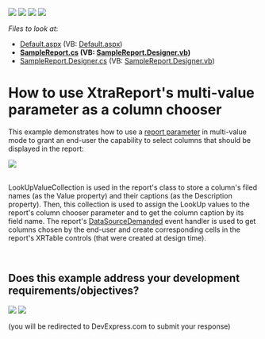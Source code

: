 <!-- default badges list -->
![](https://img.shields.io/endpoint?url=https://codecentral.devexpress.com/api/v1/VersionRange/128604322/15.2.4%2B)
[![](https://img.shields.io/badge/Open_in_DevExpress_Support_Center-FF7200?style=flat-square&logo=DevExpress&logoColor=white)](https://supportcenter.devexpress.com/ticket/details/T333639)
[![](https://img.shields.io/badge/📖_How_to_use_DevExpress_Examples-e9f6fc?style=flat-square)](https://docs.devexpress.com/GeneralInformation/403183)
[![](https://img.shields.io/badge/💬_Leave_Feedback-feecdd?style=flat-square)](#does-this-example-address-your-development-requirementsobjectives)
<!-- default badges end -->
<!-- default file list -->
*Files to look at*:

* [Default.aspx](./CS/T333639/Default.aspx) (VB: [Default.aspx](./VB/T333639/Default.aspx))
* **[SampleReport.cs](./CS/T333639/SampleReport.cs) (VB: [SampleReport.Designer.vb](./VB/T333639/SampleReport.Designer.vb))**
* [SampleReport.Designer.cs](./CS/T333639/SampleReport.Designer.cs) (VB: [SampleReport.Designer.vb](./VB/T333639/SampleReport.Designer.vb))
<!-- default file list end -->
# How to use XtraReport's multi-value parameter as a column chooser


<p>This example demonstrates how to use a <a href="https://documentation.devexpress.com/#XtraReports/CustomDocument9997">report parameter</a> in multi-value mode to grant an end-user the capability to select columns that should be displayed in the report:</p>
<img src="https://raw.githubusercontent.com/DevExpress-Examples/how-to-use-xtrareports-multi-value-parameter-as-a-column-chooser-t333639/15.2.4+/media/3e5d2742-b9ef-11e5-80bf-00155d62480c.png"><br><br>
<p>LookUpValueCollection is used in the report's class to store a column's filed names (as the Value property) and their captions (as the Description property). Then, this collection is used to assign the LookUp values to the report's column chooser parameter and to get the column caption by its field name. The report's <a href="https://documentation.devexpress.com/#XtraReports/DevExpressXtraReportsUIXtraReportBase_DataSourceDemandedtopic">DataSourceDemanded</a> event handler is used to get columns chosen by the end-user and create corresponding cells in the report's XRTable controls (that were created at design time).</p>

<br/>


<!-- feedback -->
## Does this example address your development requirements/objectives?

[<img src="https://www.devexpress.com/support/examples/i/yes-button.svg"/>](https://www.devexpress.com/support/examples/survey.xml?utm_source=github&utm_campaign=reporting-use-multi-value-parameter-as-table-column-chooser&~~~was_helpful=yes) [<img src="https://www.devexpress.com/support/examples/i/no-button.svg"/>](https://www.devexpress.com/support/examples/survey.xml?utm_source=github&utm_campaign=reporting-use-multi-value-parameter-as-table-column-chooser&~~~was_helpful=no)

(you will be redirected to DevExpress.com to submit your response)
<!-- feedback end -->
